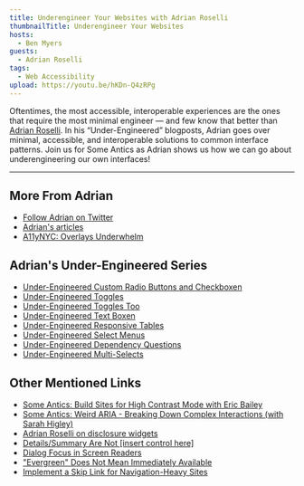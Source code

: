 ```yaml
---
title: Underengineer Your Websites with Adrian Roselli
thumbnailTitle: Underengineer Your Websites
hosts:
  - Ben Myers
guests:
  - Adrian Roselli
tags:
  - Web Accessibility
upload: https://youtu.be/hKDn-Q4zRPg
---
```


Oftentimes, the most accessible, interoperable experiences are the ones that require the most minimal engineer — and few know that better than [Adrian Roselli](https://twitter.com/aardrian). In his “Under-Engineered” blogposts, Adrian goes over minimal, accessible, and interoperable solutions to common interface patterns. Join us for Some Antics as Adrian shows us how we can go about underengineering our own interfaces!

---

## More From Adrian

- [Follow Adrian on Twitter](https://twitter.com/aardrian)
- [Adrian's articles](https://adrianroselli.com)
- [A11yNYC: Overlays Underwhelm](https://www.youtube.com/watch?v=Jfn8LFc-eGA)

## Adrian's Under-Engineered Series

- [Under-Engineered Custom Radio Buttons and Checkboxen](https://adrianroselli.com/2017/05/under-engineered-custom-radio-buttons-and-checkboxen.html)
- [Under-Engineered Toggles](https://adrianroselli.com/2019/03/under-engineered-toggles.html)
- [Under-Engineered Toggles Too](https://adrianroselli.com/2019/08/under-engineered-toggles-too.html)
- [Under-Engineered Text Boxen](https://adrianroselli.com/2019/09/under-engineered-text-boxen.html)
- [Under-Engineered Responsive Tables](https://adrianroselli.com/2020/11/under-engineered-responsive-tables.html)
- [Under-Engineered Select Menus](https://adrianroselli.com/2021/03/under-engineered-select-menus.html)
- [Under-Engineered Dependency Questions](https://adrianroselli.com/2021/12/under-engineered-dependency-questions.html)
- [Under-Engineered Multi-Selects](https://adrianroselli.com/2022/05/under-engineered-multi-selects.html)

## Other Mentioned Links

- [Some Antics: Build Sites for High Contrast Mode with Eric Bailey](/high-contrast-mode/)
- [Some Antics: Weird ARIA - Breaking Down Complex Interactions (with Sarah Higley)](/weird-aria/)
- [Adrian Roselli on disclosure widgets](https://adrianroselli.com/2020/05/disclosure-widgets.html)
- [Details/Summary Are Not [insert control here]](https://adrianroselli.com/2019/04/details-summary-are-not-insert-control-here.html)
- [Dialog Focus in Screen Readers](https://adrianroselli.com/2020/10/dialog-focus-in-screen-readers.html)
- ["Evergreen" Does Not Mean Immediately Available](https://css-tricks.com/evergreen-does-not-mean-immediately-available/)
- [Implement a Skip Link for Navigation-Heavy Sites](https://benmyers.dev/blog/skip-links/)